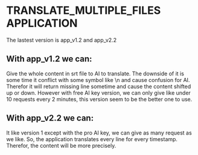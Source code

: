 # TRANSLATE_MULTIPLE_FILES APPLICATION

The lastest version is app_v1.2 and app_v2.2

## With app_v1.2 we can:
Give the whole content in srt file to AI to translate.
The downside of it is some time it conflict with some symbol like \n and cause confusion for AI. Therefor it will return missing line sometime and cause the content shifted up or down.
However with free AI key version, we can only give like under 10 requests every 2 minutes, this version seem to be the better one to use.

## With app_v2.2 we can:
It like version 1 except with the pro AI key, we can give as many request as we like. So, the application translates every line for every timestamp. Therefor, the content will be more precisely. 